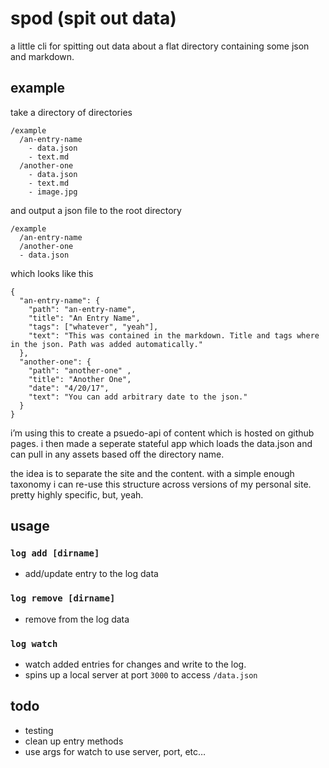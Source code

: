 # spod (spit out data)
a little cli for spitting out data about a flat directory containing some json and markdown.

## example
take a directory of directories

```
/example
  /an-entry-name
    - data.json
    - text.md
  /another-one
    - data.json
    - text.md
    - image.jpg
```

and output a json file to the root directory

```
/example
  /an-entry-name
  /another-one
  - data.json
```

which looks like this

```
{
  "an-entry-name": {
    "path": "an-entry-name",
    "title": "An Entry Name",
    "tags": ["whatever", "yeah"],
    "text": "This was contained in the markdown. Title and tags where in the json. Path was added automatically."
  },
  "another-one": {
    "path": "another-one" ,
    "title": "Another One",
    "date": "4/20/17",
    "text": "You can add arbitrary date to the json."
  }
}
```

i’m using this to create a psuedo-api of content which is hosted on github pages. i then made a seperate stateful app which loads the data.json and can pull in any assets based off the directory name.

the idea is to separate the site and the content. with a simple enough taxonomy i can re-use this structure across versions of my personal site. pretty highly specific, but, yeah.

## usage

### `log add [dirname]`
- add/update entry to the log data

### `log remove [dirname]`
- remove from the log data

### `log watch`
- watch added entries for changes and write to the log.
- spins up a local server at port `3000` to access `/data.json`

## todo
- testing
- clean up entry methods
- use args for watch to use server, port, etc…